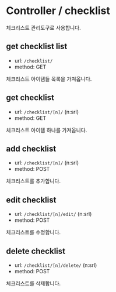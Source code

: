 # Controller / checklist

체크리스트 관리도구로 사용합니다.

## get checklist list

- url: `/checklist/`
- method: GET

체크리스트 아이템들 목록을 가져옵니다.


## get checklist

- url: `/checklist/[n]/` (n:srl)
- method: GET

체크리스트 아이템 하나를 가져옵니다.


## add checklist

- url: `/checklist/[n]/` (n:srl)
- method: POST

체크리스트를 추가합니다.


## edit checklist

- url: `/checklist/[n]/edit/` (n:srl)
- method: POST

체크리스트를 수정합니다.


## delete checklist

- url: `/checklist/[n]/delete/` (n:srl)
- method: POST

체크리스트를 삭제합니다.
